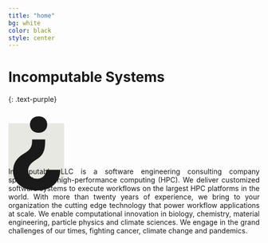 ```yaml
---
title: "home"
bg: white
color: black
style: center
---
```


# Incomputable Systems
{: .text-purple}

<span class="fa-stack subtlecircle" style="font-size:100px; background:rgba(53,53,0,0.1)">
  <i class="fa fa-circle fa-stack-2x text-white"></i>
  <strong class="fa-stack-1x calendar-text" style="font-size:200px; line-height:0.5em;">&#191;</strong>
</span>

<!-- ## Computing the Incomputable -->
<!-- {: .text-purple} -->

<p style="text-align: justify; text-justify: inter-character;">Incomputable LLC is a software engineering consulting company specialized in high-performance computing (HPC). We deliver customized software systems to execute workflows on the largest HPC platforms in the world. With more than twenty years of experience, we bring to your organization the cutting edge technology that power workflow applications at scale. We enable computational innovation in biology, chemistry, material engineering, particle physics and climate sciences. We engage in the grand challenges of our times, fighting cancer, climate change and pandemics.</p>
